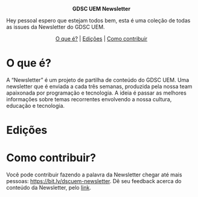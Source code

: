 <p align="center">
  <b>
    GDSC UEM Newsletter
  </b>
</p>

Hey pessoal espero que estejam todos bem, esta é uma coleção de todas as issues da Newsletter do GDSC UEM.

<p align="center">
<a href="#o-que-é">O que é?</a> |
<a href="#edições">Edições</a> |
<a href="#como-contribuir">Como contribuir</a>
</p>

# O que é?
A “Newsletter” é um projeto de partilha de conteúdo do GDSC UEM. Uma newsletter que é enviada a cada três semanas, produzida pela nossa team apaixonada por programação e tecnologia. A ideia é passar as melhores informações sobre temas recorrentes envolvendo a nossa cultura, educação e tecnologia.

# Edições

# Como contribuir?
Você pode contribuir fazendo a palavra da Newsletter chegar até mais pessoas: https://bit.ly/dscuem-newsletter.
Dê seu feedback acerca do conteúdo da Newsletter, pelo [link](https://bit.ly/dscnewsletter-feedback).
